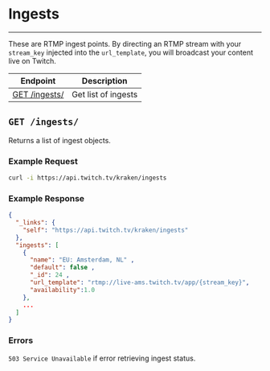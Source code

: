 # Ingests

***

These are RTMP ingest points. By directing an RTMP stream with your `stream_key` injected into the `url_template`, you will broadcast your content live on Twitch.

| Endpoint | Description |
| ---- | --------------- |
| [GET /ingests/](/v2_resources/ingests.md#get-ingests) | Get list of ingests |

## `GET /ingests/`

Returns a list of ingest objects.

### Example Request

```bash
curl -i https://api.twitch.tv/kraken/ingests
```

### Example Response

```json
{
  "_links": {
    "self": "https://api.twitch.tv/kraken/ingests"
  },
  "ingests": [
    {
      "name": "EU: Amsterdam, NL" ,
      "default": false ,
      "_id": 24 ,
      "url_template": "rtmp://live-ams.twitch.tv/app/{stream_key}",
      "availability":1.0
    },
    ...
  ]
}
```

### Errors
`503 Service Unavailable` if error retrieving ingest status.
